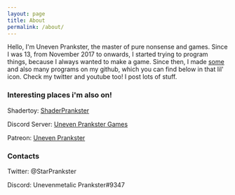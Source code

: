 ```yaml
---
layout: page
title: About
permalink: /about/
---
```


Hello, I'm Uneven Prankster, the master of pure nonsense and games. Since I was 13, from November 2017 to onwards, I started trying to program things, because I always wanted to make a game. Since then, I made [some](https://unevenprankster.itch.io) and also many programs on my github, which you can find below in that lil' icon. Check my twitter and youtube too! I post lots of stuff.

### Interesting places i'm also on!

Shadertoy: [ShaderPrankster](https://www.shadertoy.com/user/ShaderPrankster)

Discord Server: [Uneven Prankster Games](https://discordapp.com/invite/re2YfaW)

Patreon: [Uneven Prankster](https://www.patreon.com/unevenprankster)

### Contacts

Twitter: @StarPrankster

Discord: Unevenmetalic Prankster#9347
